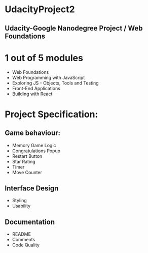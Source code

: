 # UdacityProject2
## Udacity-Google Nanodegree Project / Web Foundations

# 1 out of 5 modules
* Web Foundations
* Web Programming with JavaScript
* Exploring JS - Objects, Tools and Testing
* Front-End Applications
* Building with React

# Project Specification:
## Game behaviour:
* Memory Game Logic
* Congratulations Popup
* Restart Button
* Star Rating
* Timer
* Move Counter
## Interface Design
* Styling
* Usability
## Documentation
* README
* Comments
* Code Quality